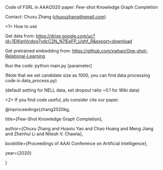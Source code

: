 Code of FSRL in AAAI2020 paper: Few-shot Knowledge Graph Completion

Contact: Chuxu Zhang (chuxuzhang@gmail.com)


<1> How to use

Get data from: https://drive.google.com/uc?id=1ElKgnVcdoq7vdcC2N_N7lEeFP_Ughf_R&export=download

Get pretrained embedding from: https://github.com/xwhan/One-shot-Relational-Learning

Run the code: python main.py [parameter]

(Note that we set candidate size as 1000, you can find data processing code in data_process.py)

(default setting for NELL data, set dropout raito ~0.1 for Wiki data)

<2> If you find code useful, pls consider cite our paper.

@inproceedings{zhang2020kg,

  title={Few-Shot Knowledge Graph Completion},
  
  author={Chuxu Zhang and Huaxiu Yao and Chao Huang and Meng Jiang and Zhenhui Li and Nitesh V. Chawla},
  
  booktitle={Proceedings of AAAI Conference on Artificial Intelligence},
  
  year={2020}
  
}

